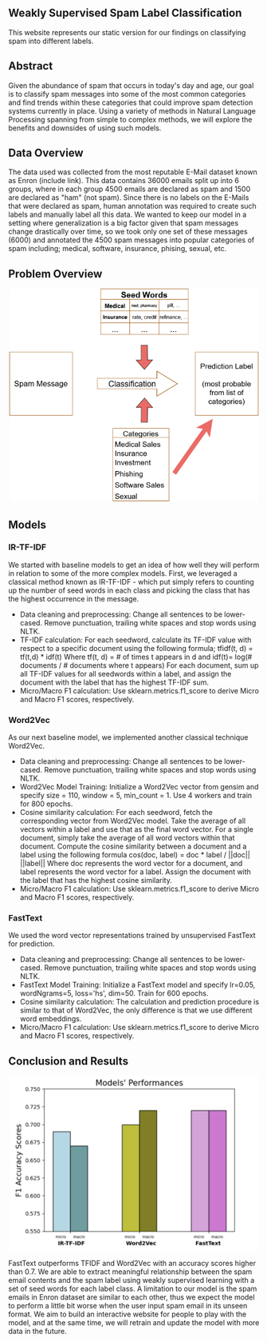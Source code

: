 ## Weakly Supervised Spam Label Classification

This website represents our static version for our findings on classifying spam into different labels.


## **Abstract**
Given the abundance of spam that occurs in today's day and age, our goal is to classify spam messages into some of the most common categories and find trends within these categories that could improve spam detection systems currently in place. Using a variety of methods in Natural Language Processing spanning from simple to complex methods, we will explore the benefits and downsides of using such models. 

## **Data Overview**
The data used was collected from the most reputable E-Mail dataset known as Enron (include link). This data contains 36000 emails split up into 6 groups, where in each group 4500 emails are declared as spam and 1500 are declared as "ham" (not spam). Since there is no labels on the E-Mails that were declared as spam, human annotation was required to create such labels and manually label all this data. We wanted to keep our model in a setting where generalization is a big factor given that spam messages change drastically over time, so we took only one set of these messages (6000) and annotated the 4500 spam messages into popular categories of spam including; medical, software, insurance, phising, sexual, etc.

## **Problem Overview**
<p align="center">
    <img src="assets/img/problem_flow.png" style="width:500px" class="center">
</p>

## **Models**

### IR-TF-IDF
We started with baseline models to get an idea of how well they will perform in relation to some of the more complex models. First, we leveraged a classical method known as IR-TF-IDF - which put simply refers to counting up the number of seed words in each class and picking the class that has the highest occurrence in the message.
- Data cleaning and preprocessing: Change all sentences to be lower-cased. Remove punctuation, trailing white spaces and stop words using NLTK.
- TF-IDF calculation: For each seedword, calculate its TF-IDF value with respect to a specific document using the following formula;
    tfidf(t, d) = tf(t,d) * idf(t)
 Where 
    tf(t, d) = # of times t appears in d
 and 
    idf(t)= log(# documents / # documents where t appears)
 For each document, sum up all TF-IDF values for all seedwords within a label, and assign the document with the label that has the highest TF-IDF sum.
 - Micro/Macro F1 calculation: Use sklearn.metrics.f1_score to derive Micro and Macro F1 scores, respectively.

### Word2Vec
As our next baseline model, we implemented another classical technique Word2Vec. 
- Data cleaning and preprocessing: Change all sentences to be lower-cased. Remove punctuation, trailing white spaces and stop words using NLTK. 
- Word2Vec Model Training: Initialize a Word2Vec vector from gensim and specify size = 110, window = 5, min_count = 1. Use 4 workers and train for 800 epochs. 
- Cosine similarity calculation: For each seedword, fetch the corresponding vector from Word2Vec model. Take the average of all vectors within a label and use that as the final word vector. For a single document, simply take the average of all word vectors within that document. Compute the cosine similarity between a document and a label using the following formula 
    cos(doc, label) = doc * label / ||doc|| ||label|| 
Where doc represents the word vector for a document, and label represents the word vector for a label. Assign the document with the label that has the highest cosine similarity.
- Micro/Macro F1 calculation: Use sklearn.metrics.f1_score to derive Micro and Macro F1 scores, respectively.

### FastText
We used the word vector representations trained by unsupervised FastText for prediction.
- Data cleaning and preprocessing: Change all sentences to be lower-cased. Remove punctuation, trailing white spaces and stop words using NLTK. 
- FastText Model Training: Initialize a FastText model and specify lr=0.05, wordNgrams=5, loss='hs', dim=50. Train for 600 epochs. 
- Cosine similarity calculation: The calculation and prediction procedure is similar to that of Word2Vec, the only difference is that we use different word embeddings.
- Micro/Macro F1 calculation: Use sklearn.metrics.f1_score to derive Micro and Macro F1 scores, respectively.

## **Conclusion and Results**
<p align="center">
    <img src="assets/img/performance.png" style="width:500px">
</p>

FastText outperforms TFIDF and Word2Vec with an accuracy scores higher than 0.7. We are able to extract meaningful relationship between the spam email contents and the spam label using weakly supervised learning with a set of seed words for each label class. 
A limitation to our model is the spam emails in Enron dataset are similar to each other, thus we expect the model to perform a little bit worse when the user input spam email in its unseen format. We aim to build an interactive website for people to play with the model, and at the same time, we will retrain and update the model with more data in the future. 

